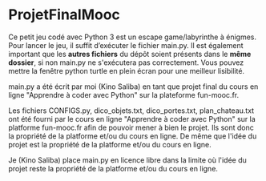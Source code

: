 # ProjetFinalMooc
Ce petit jeu codé avec Python 3 est un escape game/labyrinthe à énigmes. Pour lancer le jeu, il suffit d’exécuter le fichier main.py. Il est également important que les **autres fichiers** du dépôt soient présents dans le **même dossier**, si non main.py ne s'exécutera pas correctement.
Vous pouvez mettre la fenêtre python turtle en plein écran pour une meilleur lisibilité.

main.py a été écrit par moi (Kino Saliba) en tant que projet final du cours en ligne "Apprendre à coder avec Python" sur la plateforme fun-mooc.fr.

Les fichiers CONFIGS.py, dico_objets.txt, dico_portes.txt, plan_chateau.txt ont été fourni
par le cours en ligne "Apprendre à coder avec Python" sur la platforme fun-mooc.fr afin de pouvoir
mener à bien le projet. Ils sont donc la propriété de la platforme et/ou du cours en ligne.
De même que l'idée du projet est la propriété de la platforme et/ou du cours en ligne.

Je (Kino Saliba) place main.py en licence libre dans la limite où l'idée du projet reste la propriété de la platforme et/ou du cours en ligne.

